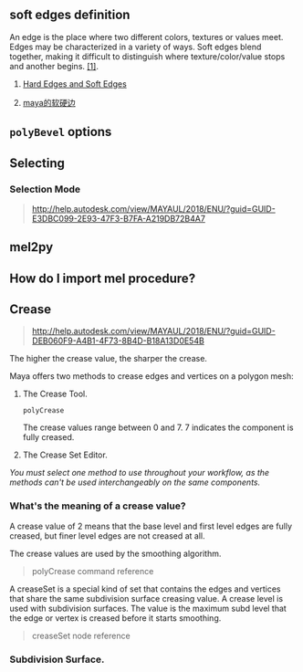 ## soft edges definition
An edge is the place where two different colors, textures or values
meet. Edges may be characterized in a variety of ways. Soft edges blend
together, making it difficult to distinguish where texture/color/value
stops and another begins.
[[1]](http://www.creativeglossary.com/art-mediums/soft-edges.html).

1. [Hard Edges and Soft Edges](https://www.thoughtco.com/hard-edges-and-soft-edges-2577590)

2. [maya的软硬边](http://hkcgart.com/zhidao/detail/id/899777.html)

## `polyBevel` options

## Selecting

### Selection Mode
>http://help.autodesk.com/view/MAYAUL/2018/ENU/?guid=GUID-E3DBC099-2E93-47F3-B7FA-A219DB72B4A7


## mel2py

## How do I import mel procedure?

## Crease
>http://help.autodesk.com/view/MAYAUL/2018/ENU/?guid=GUID-DEB060F9-A4B1-4F73-8B4D-B18A13D0E54B

The higher the crease value, the sharper the crease.

Maya offers two methods to crease edges and vertices on a polygon mesh:
1. The Crease Tool.

    `polyCrease`

    The crease values range between 0 and 7. 7 indicates the component is
    fully creased.

2. The Crease Set Editor.

*You must select one method to use throughout your workflow, as the methods can't
be used interchangeably on the same components.*

### What's the meaning of a crease value?
A crease value of 2 means that the base level and first level edges are
fully creased, but finer level edges are not creased at all.

The crease values are used by the smoothing algorithm.
> polyCrease command reference

A creaseSet is a special kind of set that contains the edges and vertices
that share the same subdivision surface creasing value. A crease level is
used with subdivision surfaces. The value is the maximum subd level that  
the edge or vertex is creased before it starts smoothing.
> creaseSet node reference

### Subdivision Surface.
